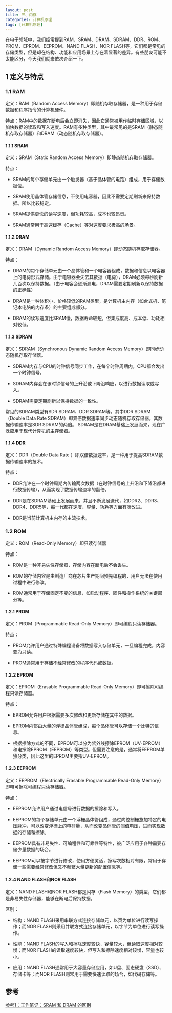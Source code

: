 ```yaml
---
layout: post
title: 三、内存
categories: 计算机原理
tags: [计算机原理]
---
```


在电子领域中，我们经常提到RAM、SRAM、DRAM、SDRAM、DDR、ROM、PROM、EPROM、EEPROM、NAND FLASH、NOR FLASH等，它们都是常见的存储类型，但是却在结构、功能和应用场景上存在着显著的差异。有些朋友可能不太能区分，今天我们就来依次介绍一下。

## 1 定义与特点

### 1.1 RAM

定义：RAM（Random Access Memory）即随机存取存储器，是一种用于存储数据和程序指令的计算机硬件。

特点：RAM中的数据在断电后会立即消失，因此它通常被用作临时存储区域，以加快数据的读取和写入速度。RAM有多种类型，其中最常见的是SRAM（静态随机存取存储器）和DRAM（动态随机存取存储器）。

#### 1.1.1 SRAM

定义：SRAM（Static Random Access Memory）即静态随机存取存储器。

特点：

- SRAM的每个存储单元由一个触发器（基于晶体管的电路）组成，用于存储数据位。

- SRAM使用晶体管存储信息，不使用电容器，因此不需要定期刷新来保持数据。所以比较稳定。

- SRAM提供更快的读写速度，但功耗较高，成本也较昂贵。

- SRAM通常用于高速缓存（Cache）等对速度要求极高的场景。

#### 1.1.2 DRAM

定义：DRAM（Dynamic Random Access Memory）即动态随机存取存储器。

特点：

 - DRAM的每个存储单元由一个晶体管和一个电容器组成，数据和信息以电容器上的电荷形式存储。由于电容器会失去其数据（电荷），DRAM必须每秒刷新几百次以保持数据。（由于电容会逐渐漏电，DRAM需要定期刷新以保持数据的正确性）

 - DRAM是一种体积小、价格较低的RAM类型，是计算机主内存（如台式机、笔记本电脑的内存条）的主要组成部分。

 - DRAM的读写速度比SRAM慢，数据寿命较短，但集成度高、成本低、功耗相对较低。

#### 1.1.3 SDRAM

定义：SDRAM（Synchronous Dynamic Random Access Memory）即同步动态随机存取存储器。

- SDRAM内存与CPU的时钟信号同步工作，在每个时钟周期内，CPU都会发出一个时钟信号，

- SDRAM内存会在该时钟信号的上升沿或下降沿响应，以进行数据读取或写入。

- SDRAM需要定期刷新以保持数据的一致性。

常见的SDRAM类型有SDR SDRAM、DDR SDRAM等。其中DDR SDRAM（Double Data Rate SDRAM）即双倍数据速率同步动态随机存取存储器，其数据传输速率是SDR SDRAM的两倍。
SDRAM是在DRAM基础上发展而来，现在广泛应用于现代计算机的主存储器。

#### 1.1.4 DDR

定义：DDR（Double Data Rate ）即双倍数据速率，是一种用于提高SDRAM数据传输速率的技术。

特点：

- DDR允许在一个时钟周期内传输两次数据（在时钟信号的上升沿和下降沿都进行数据传输），从而实现了数据传输速率的翻倍。

- DDR是在SDRAM基础上发展而来，并且不断发展迭代，如DDR2、DDR3、DDR4、DDR5等，每一代都在速度、容量、功耗等方面有所改进。

- DDR是当前计算机主内存的主流技术。

### 1.2 ROM

定义：ROM（Read-Only Memory）即只读存储器

特点：

 - ROM是一种非易失性存储器，存储内容在断电后不会丢失。
 
 - ROM的存储内容是由制造厂商在芯片生产期间预先编程的，用户无法在使用过程中进行修改。
 
 - ROM通常用于存储固定不变的信息，如启动程序、固件和操作系统的关键部分等。

#### 1.2.1 PROM

定义：PROM（Programmable Read-Only Memory）即可编程只读存储器。

特点：

- PROM允许用户通过特殊编程设备将数据写入存储单元，一旦编程完成，内容变为只读。

- PROM通常用于存储不经常修改的程序代码或数据。

#### 1.2.2 EPROM

定义：EPROM（Erasable Programmable Read-Only Memory）即可擦除可编程只读存储器。

特点：

- EPROM允许用户根据需要多次修改和更新存储在其中的数据。

- EPROM内部由大量的浮栅晶体管组成，每个晶体管可以存储一个比特的信息。

- 根据擦除方式的不同，EPROM可以分为紫外线擦除EPROM（UV-EPROM）和电擦除EPROM（EEPROM）等类型。但需要注意的是，通常将EEPROM单独分类，因此这里的EPROM主要指UV-EPROM。

#### 1.2.3 EEPROM

定义：EEPROM（Electrically Erasable Programmable Read-Only Memory）即电可擦除可编程只读存储器。

特点：

- EEPROM允许用户通过电信号进行数据的擦除和写入。

- EEPROM的每个存储单元由一个浮栅晶体管组成，通过向控制栅施加特定的电压脉冲，可以改变浮栅上的电荷量，从而改变晶体管的阈值电压，进而实现数据的存储和擦除。

- EEPROM具有非易失性、可编程性和可靠性等特性，被广泛应用于各种需要存储少量数据的场合。

- EEPROM可以按字节进行修改，使用方便灵活，擦写次数相对有限，常用于存储一些需要经常修改但又不频繁大量更新的配置信息等。

#### 1.2.4 NAND FLASH和NOR FLASH

定义：NAND FLASH和NOR FLASH都是闪存（Flash Memory）的类型，它们都是非易失性存储器，能够在断电后保持数据。

区别：

- 结构：NAND FLASH采用串联方式连接存储单元，以页为单位进行读写操作；而NOR FLASH则采用并联方式连接存储单元，以字节为单位进行读写操作。

- 性能：NAND FLASH的写入和擦除速度较快，容量较大，但读取速度相对较慢；而NOR FLASH的读取速度较快，但写入和擦除速度相对较慢，容量也较小。

- 应用：NAND FLASH通常用于大容量存储应用，如U盘、固态硬盘（SSD）、存储卡等；而NOR FLASH则常用于需要快速读取的场合，如代码存储等。

## 参考

[参考1：工作笔记：SRAM 和 DRAM 的区别](https://baijiahao.baidu.com/s?id=1801729338522086515&wfr=spider&for=pc)
